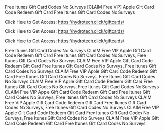 Free Itunes Gift Card Codes No Surveys [CLAIM Free VIP] Apple Gift Card Code Redeem Gift Card Free Itunes Gift Card Codes No Surveys

Click Here to Get Access: https://hydrotech.click/giftcards/

Click Here to Get Access: https://hydrotech.click/giftcards/

Click Here to Get Access: https://hydrotech.click/giftcards/

Free Itunes Gift Card Codes No Surveys CLAIM Free VIP Apple Gift Card Code Redeem Gift Card Free Itunes Gift Card Codes No Surveys, Free Itunes Gift Card Codes No Surveys CLAIM Free VIP Apple Gift Card Code Redeem Gift Card Free Itunes Gift Card Codes No Surveys, Free Itunes Gift Card Codes No Surveys CLAIM Free VIP Apple Gift Card Code Redeem Gift Card Free Itunes Gift Card Codes No Surveys, Free Itunes Gift Card Codes No Surveys CLAIM Free VIP Apple Gift Card Code Redeem Gift Card Free Itunes Gift Card Codes No Surveys, Free Itunes Gift Card Codes No Surveys CLAIM Free VIP Apple Gift Card Code Redeem Gift Card Free Itunes Gift Card Codes No Surveys, Free Itunes Gift Card Codes No Surveys CLAIM Free VIP Apple Gift Card Code Redeem Gift Card Free Itunes Gift Card Codes No Surveys, Free Itunes Gift Card Codes No Surveys CLAIM Free VIP Apple Gift Card Code Redeem Gift Card Free Itunes Gift Card Codes No Surveys, Free Itunes Gift Card Codes No Surveys CLAIM Free VIP Apple Gift Card Code Redeem Gift Card Free Itunes Gift Card Codes No Surveys
